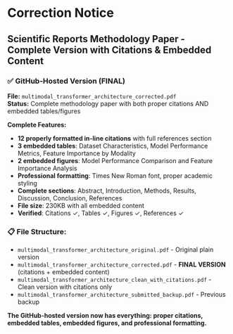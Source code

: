 # Correction Notice

## Scientific Reports Methodology Paper - Complete Version with Citations & Embedded Content

### ✅ **GitHub-Hosted Version (FINAL)**
**File:** `multimodal_transformer_architecture_corrected.pdf`  
**Status:** Complete methodology paper with both proper citations AND embedded tables/figures

**Complete Features:**
- **12 properly formatted in-line citations** with full references section
- **3 embedded tables**: Dataset Characteristics, Model Performance Metrics, Feature Importance by Modality
- **2 embedded figures**: Model Performance Comparison and Feature Importance Analysis  
- **Professional formatting**: Times New Roman font, proper academic styling
- **Complete sections**: Abstract, Introduction, Methods, Results, Discussion, Conclusion, References
- **File size**: 230KB with all embedded content
- **Verified**: Citations ✓, Tables ✓, Figures ✓, References ✓

### 📋 **File Structure:**
- `multimodal_transformer_architecture_original.pdf` - Original plain version
- `multimodal_transformer_architecture_corrected.pdf` - **FINAL VERSION** (citations + embedded content)
- `multimodal_transformer_architecture_clean_with_citations.pdf` - Clean version with citations only
- `multimodal_transformer_architecture_submitted_backup.pdf` - Previous backup

**The GitHub-hosted version now has everything: proper citations, embedded tables, embedded figures, and professional formatting.**
